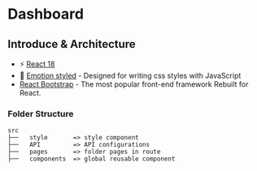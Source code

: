 # Dashboard

## Introduce & Architecture

- ⚡️ [React 18](https://beta.reactjs.org/)
- 💅 [Emotion styled](https://emotion.sh/docs/introduction) - Designed for writing css styles with JavaScript
- [React Bootstrap](https://beta.reactjs.org/) - The most popular front-end framework
  Rebuilt for React.

### Folder Structure

```
src
├──   style       => style component
├──   API         => API configurations
├──   pages       => folder pages in route
├──   components  => global reusable component

```
